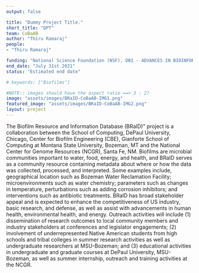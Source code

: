 ```yaml
---
output: false

title: "Dummy Project Title."
short_title: "DPT"
team: CoBaAB
author: "Thiru Ramaraj"
people: 
- "Thiru Ramaraj"

funding: "National Science Foundation (NSF), DBI - ADVANCES IN BIOINFORMATICS"
end_date: "July 31st 2021"
status: "Estimated end date"

# keywords: ["Biofilms"]

#NOTE:: images should have the aspect ratio ==> 3 : 2?
image: "assets/images/BRaID-CoBaAB-IMG1.png"
featured_image: "assets/images/BRaID-CoBaAB-IMG2.png"
layout: project
---
```


The Biofilm Resource and Information Database (BRaID)" project is a collaboration between the School of Computing, DePaul University, Chicago, Center for Biofilm Engineering (CBE), Gianforte School of Computing at Montana State University, Bozeman, MT and the National Center for Genome Resources (NCGR), Santa Fe, NM. Biofilms are microbial communities important to water, food, energy, and health, and BRaID serves as a community resource containing metadata about where or how the data was collected, processed, and interpreted. Some examples include, geographical location such as Bozeman Water Reclamation Facility; microenvironments such as water chemistry; parameters such as changes in temperature, perturbations such as adding corrosion inhibitors; and interventions such as antibiotic treatments. BRaID has broad stakeholder appeal and is expected to enhance the competitiveness of US industry, basic research, and defense, as well as assist with advancements in human health, environmental health, and energy. Outreach activities will include (1) dissemination of research outcomes to local community members and industry stakeholders at conferences and legislator engagements; (2) involvement of underrepresented Native American students from high schools and tribal colleges in summer research activities as well as undergraduate researchers at MSU-Bozeman; and (3) educational activities in undergraduate and graduate courses at DePaul University, MSU-Bozeman, as well as summer internship, outreach and training activities at the NCGR.